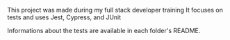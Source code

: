 This project was made during my full stack developer training
It focuses on tests and uses Jest, Cypress, and JUnit

Informations about the tests are available in each folder's README. 
